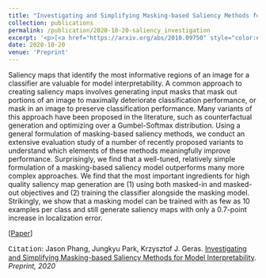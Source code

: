 ```yaml
---
title: "Investigating and Simplifying Masking-based Saliency Methods for Model Interpretability"
collection: publications
permalink: /publication/2020-10-20-saliency_investigation
excerpt: '<p>[<a href="https://arxiv.org/abs/2010.09750" style="color:#51ADC8;">Paper</a>] [<a href="https://github.com/zphang/saliency_investigation" style="color:#51ADC8;">Code</a>]- <a href="/publication/2020-10-20-saliency_investigation" style="color:#51ADC8;">Abstract</a><br /><span style="font-family:Courier New">Citation</span>: Jason Phang, Jungkyu Park, Krzysztof J. Geras. <u>Investigating and Simplifying Masking-based Saliency Methods for Model Interpretability</u>. <i>Preprint, 2020.</i></p>'
date: 2020-10-20
venue: 'Preprint'
---
```


Saliency maps that identify the most informative regions of an image for a classifier are valuable for model interpretability. A common approach to creating saliency maps involves generating input masks that mask out portions of an image to maximally deteriorate classification performance, or mask in an image to preserve classification performance. Many variants of this approach have been proposed in the literature, such as counterfactual generation and optimizing over a Gumbel-Softmax distribution. Using a general formulation of masking-based saliency methods, we conduct an extensive evaluation study of a number of recently proposed variants to understand which elements of these methods meaningfully improve performance. Surprisingly, we find that a well-tuned, relatively simple formulation of a masking-based saliency model outperforms many more complex approaches. We find that the most important ingredients for high quality saliency map generation are (1) using both masked-in and masked-out objectives and (2) training the classifier alongside the masking model. Strikingly, we show that a masking model can be trained with as few as 10 examples per class and still generate saliency maps with only a 0.7-point increase in localization error. 

[<a href="https://arxiv.org/abs/2010.09750">Paper</a>]

<span style="font-family:Courier New">Citation</span>: Jason Phang, Jungkyu Park, Krzysztof J. Geras. <u>Investigating and Simplifying Masking-based Saliency Methods for Model Interpretability</u>. <i>Preprint, 2020</i> 